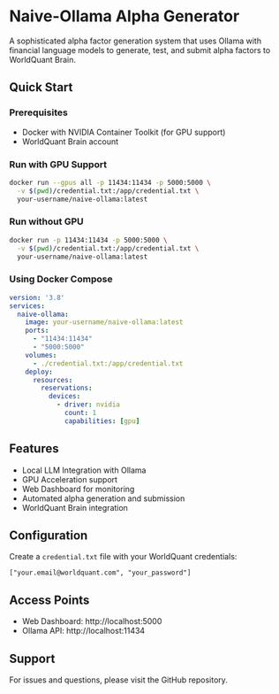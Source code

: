 # Naive-Ollama Alpha Generator

A sophisticated alpha factor generation system that uses Ollama with financial language models to generate, test, and submit alpha factors to WorldQuant Brain.

## Quick Start

### Prerequisites

- Docker with NVIDIA Container Toolkit (for GPU support)
- WorldQuant Brain account

### Run with GPU Support

```bash
docker run --gpus all -p 11434:11434 -p 5000:5000 \
  -v $(pwd)/credential.txt:/app/credential.txt \
  your-username/naive-ollama:latest
```

### Run without GPU

```bash
docker run -p 11434:11434 -p 5000:5000 \
  -v $(pwd)/credential.txt:/app/credential.txt \
  your-username/naive-ollama:latest
```

### Using Docker Compose

```yaml
version: '3.8'
services:
  naive-ollama:
    image: your-username/naive-ollama:latest
    ports:
      - "11434:11434"
      - "5000:5000"
    volumes:
      - ./credential.txt:/app/credential.txt
    deploy:
      resources:
        reservations:
          devices:
            - driver: nvidia
              count: 1
              capabilities: [gpu]
```

## Features

- Local LLM Integration with Ollama
- GPU Acceleration support
- Web Dashboard for monitoring
- Automated alpha generation and submission
- WorldQuant Brain integration

## Configuration

Create a `credential.txt` file with your WorldQuant credentials:
```
["your.email@worldquant.com", "your_password"]
```

## Access Points

- Web Dashboard: http://localhost:5000
- Ollama API: http://localhost:11434

## Support

For issues and questions, please visit the GitHub repository.
